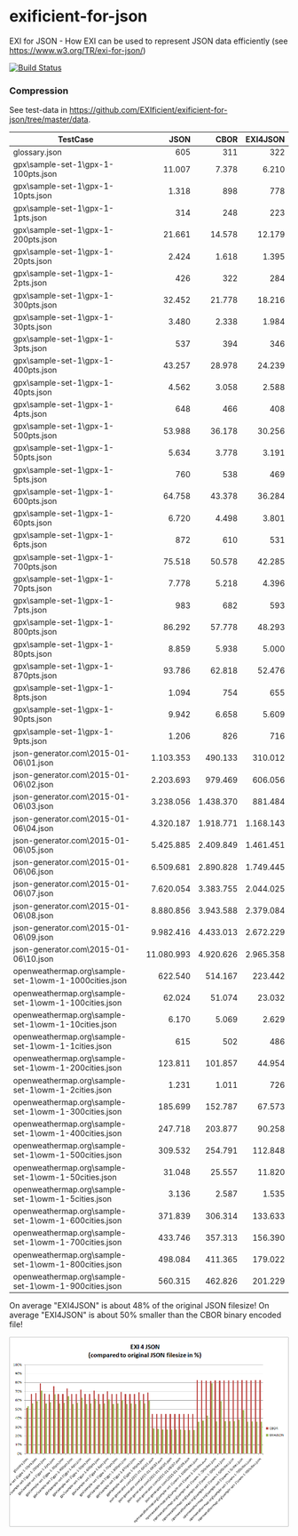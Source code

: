 # exificient-for-json
EXI for JSON - How EXI can be used to represent JSON data efficiently (see <https://www.w3.org/TR/exi-for-json/>)

[![Build Status](https://travis-ci.org/EXIficient/exificient-for-json.svg?branch=master)](https://travis-ci.org/EXIficient/exificient-for-json)


### Compression

See test-data in https://github.com/EXIficient/exificient-for-json/tree/master/data.

| TestCase                                              |       JSON |      CBOR |  EXI4JSON |
|-------------------------------------------------------|-----------:|----------:|----------:|
| glossary.json                                         |        605 |       311 |       322 |
| gpx\sample-set-1\gpx-1-100pts.json                    |     11.007 |     7.378 |     6.210 |
| gpx\sample-set-1\gpx-1-10pts.json                     |      1.318 |       898 |       778 |
| gpx\sample-set-1\gpx-1-1pts.json                      |        314 |       248 |       223 |
| gpx\sample-set-1\gpx-1-200pts.json                    |     21.661 |    14.578 |    12.179 |
| gpx\sample-set-1\gpx-1-20pts.json                     |      2.424 |     1.618 |     1.395 |
| gpx\sample-set-1\gpx-1-2pts.json                      |        426 |       322 |       284 |
| gpx\sample-set-1\gpx-1-300pts.json                    |     32.452 |    21.778 |    18.216 |
| gpx\sample-set-1\gpx-1-30pts.json                     |      3.480 |     2.338 |     1.984 |
| gpx\sample-set-1\gpx-1-3pts.json                      |        537 |       394 |       346 |
| gpx\sample-set-1\gpx-1-400pts.json                    |     43.257 |    28.978 |    24.239 |
| gpx\sample-set-1\gpx-1-40pts.json                     |      4.562 |     3.058 |     2.588 |
| gpx\sample-set-1\gpx-1-4pts.json                      |        648 |       466 |       408 |
| gpx\sample-set-1\gpx-1-500pts.json                    |     53.988 |    36.178 |    30.256 |
| gpx\sample-set-1\gpx-1-50pts.json                     |      5.634 |     3.778 |     3.191 |
| gpx\sample-set-1\gpx-1-5pts.json                      |        760 |       538 |       469 |
| gpx\sample-set-1\gpx-1-600pts.json                    |     64.758 |    43.378 |    36.284 |
| gpx\sample-set-1\gpx-1-60pts.json                     |      6.720 |     4.498 |     3.801 |
| gpx\sample-set-1\gpx-1-6pts.json                      |        872 |       610 |       531 |
| gpx\sample-set-1\gpx-1-700pts.json                    |     75.518 |    50.578 |    42.285 |
| gpx\sample-set-1\gpx-1-70pts.json                     |      7.778 |     5.218 |     4.396 |
| gpx\sample-set-1\gpx-1-7pts.json                      |        983 |       682 |       593 |
| gpx\sample-set-1\gpx-1-800pts.json                    |     86.292 |    57.778 |    48.293 |
| gpx\sample-set-1\gpx-1-80pts.json                     |      8.859 |     5.938 |     5.000 |
| gpx\sample-set-1\gpx-1-870pts.json                    |     93.786 |    62.818 |    52.476 |
| gpx\sample-set-1\gpx-1-8pts.json                      |      1.094 |       754 |       655 |
| gpx\sample-set-1\gpx-1-90pts.json                     |      9.942 |     6.658 |     5.609 |
| gpx\sample-set-1\gpx-1-9pts.json                      |      1.206 |       826 |       716 |
| json-generator.com\2015-01-06\01.json                 |  1.103.353 |   490.133 |   310.012 |
| json-generator.com\2015-01-06\02.json                 |  2.203.693 |   979.469 |   606.056 |
| json-generator.com\2015-01-06\03.json                 |  3.238.056 | 1.438.370 |   881.484 |
| json-generator.com\2015-01-06\04.json                 |  4.320.187 | 1.918.771 | 1.168.143 |
| json-generator.com\2015-01-06\05.json                 |  5.425.885 | 2.409.849 | 1.461.451 |
| json-generator.com\2015-01-06\06.json                 |  6.509.681 | 2.890.828 | 1.749.445 |
| json-generator.com\2015-01-06\07.json                 |  7.620.054 | 3.383.755 | 2.044.025 |
| json-generator.com\2015-01-06\08.json                 |  8.880.856 | 3.943.588 | 2.379.084 |
| json-generator.com\2015-01-06\09.json                 |  9.982.416 | 4.433.013 | 2.672.229 |
| json-generator.com\2015-01-06\10.json                 | 11.080.993 | 4.920.626 | 2.965.358 |
| openweathermap.org\sample-set-1\owm-1-1000cities.json |    622.540 |   514.167 |   223.442 |
| openweathermap.org\sample-set-1\owm-1-100cities.json  |     62.024 |    51.074 |    23.032 |
| openweathermap.org\sample-set-1\owm-1-10cities.json   |      6.170 |     5.069 |     2.629 |
| openweathermap.org\sample-set-1\owm-1-1cities.json    |        615 |       502 |       486 |
| openweathermap.org\sample-set-1\owm-1-200cities.json  |    123.811 |   101.857 |    44.954 |
| openweathermap.org\sample-set-1\owm-1-2cities.json    |      1.231 |     1.011 |       726 |
| openweathermap.org\sample-set-1\owm-1-300cities.json  |    185.699 |   152.787 |    67.573 |
| openweathermap.org\sample-set-1\owm-1-400cities.json  |    247.718 |   203.877 |    90.258 |
| openweathermap.org\sample-set-1\owm-1-500cities.json  |    309.532 |   254.791 |   112.848 |
| openweathermap.org\sample-set-1\owm-1-50cities.json   |     31.048 |    25.557 |    11.820 |
| openweathermap.org\sample-set-1\owm-1-5cities.json    |      3.136 |     2.587 |     1.535 |
| openweathermap.org\sample-set-1\owm-1-600cities.json  |    371.839 |   306.314 |   133.633 |
| openweathermap.org\sample-set-1\owm-1-700cities.json  |    433.746 |   357.313 |   156.390 |
| openweathermap.org\sample-set-1\owm-1-800cities.json  |    498.084 |   411.365 |   179.022 |
| openweathermap.org\sample-set-1\owm-1-900cities.json  |    560.315 |   462.826 |   201.229 |

On average "EXI4JSON" is about 48% of the original JSON filesize!
On average "EXI4JSON" is about 50% smaller than the CBOR binary encoded file!

![Compression Figure](compression.png)
